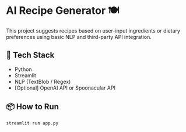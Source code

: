 # AI Recipe Generator 🍽️

This project suggests recipes based on user-input ingredients or dietary preferences using basic NLP and third-party API integration.

## 🔧 Tech Stack
- Python
- Streamlit
- NLP (TextBlob / Regex)
- [Optional] OpenAI API or Spoonacular API

## 📦 How to Run
```bash
streamlit run app.py
